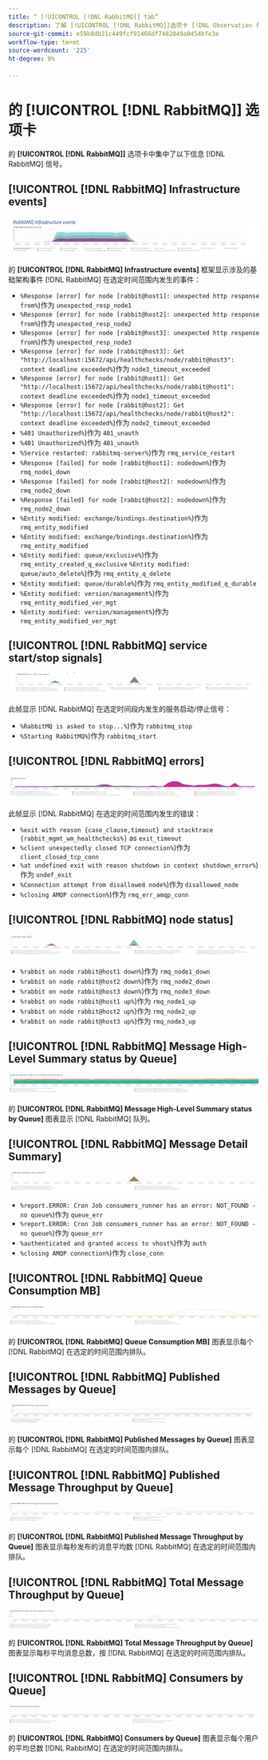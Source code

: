 ```yaml
---
title: “ [!UICONTROL [!DNL RabbitMQ]] tab”
description: 了解 [!UICONTROL [!DNL RabbitMQ]]选项卡 [!DNL Observation for Adobe Commerce].
source-git-commit: e59b8db21c449fcf91466df7482849a0454bfe3e
workflow-type: tm+mt
source-wordcount: '225'
ht-degree: 0%

---
```


# 的 [!UICONTROL [!DNL RabbitMQ]] 选项卡

的 **[!UICONTROL [!DNL RabbitMQ]]** 选项卡中集中了以下信息 [!DNL RabbitMQ] 信号。

## [!UICONTROL [!DNL RabbitMQ] Infrastructure events]

![[!DNL RabbitMQ] 基础架构事件](../../assets/tools/observation-for-adobe-commerce/rabbitmq-tab-1.jpeg)

的 **[!UICONTROL [!DNL RabbitMQ] Infrastructure events]** 框架显示涉及的基础架构事件 [!DNL RabbitMQ] 在选定时间范围内发生的事件：

* `%Response [error] for node [rabbit@host1]: unexpected http response from%`)作为 `unexpected_resp_node1`
* `%Response [error] for node [rabbit@host2]: unexpected http response from%`)作为 `unexpected_resp_node2`
* `%Response [error] for node [rabbit@host3]: unexpected http response from%`)作为 `unexpected_resp_node3`
* `%Response [error] for node [rabbit@host3]: Get "http://localhost:15672/api/healthchecks/node/rabbit@host3": context deadline exceeded%`)作为 `node3_timeout_exceeded`
* `%Response [error] for node [rabbit@host1]: Get "http://localhost:15672/api/healthchecks/node/rabbit@host1": context deadline exceeded%`)作为 `node1_timeout_exceeded`
* `%Response [error] for node [rabbit@host2]: Get "http://localhost:15672/api/healthchecks/node/rabbit@host2": context deadline exceeded%`)作为 `node2_timeout_exceeded`
* `%401 Unauthorized%`)作为 `401_unauth`
* `%401 Unauthorized%`)作为 `401_unauth`
* `%Service restarted: rabbitmq-server%`)作为 `rmq_service_restart`
* `%Response [failed] for node [rabbit@host1]: nodedown%`)作为 `rmq_node1_down`
* `%Response [failed] for node [rabbit@host2]: nodedown%`)作为 `rmq_node2_down`
* `%Response [failed] for node [rabbit@host2]: nodedown%`)作为 `rmq_node2_down`
* `%Entity modified: exchange/bindings.destination%`)作为 `rmq_entity_modified`
* `%Entity modified: exchange/bindings.destination%`)作为 `rmq_entity_modified`
* `%Entity modified: queue/exclusive%`)作为 `rmq_entity_created_q_exclusive` `%Entity modified: queue/auto_delete%`)作为 `rmq_entity_q_delete`
* `%Entity modified: queue/durable%`)作为 `rmq_entity_modified_q_durable`
* `%Entity modified: version/management%`)作为 `rmq_entity_modified_ver_mgt`
* `%Entity modified: version/management%`)作为 `rmq_entity_modified_ver_mgt`

## [!UICONTROL [!DNL RabbitMQ] service start/stop signals]

![[!DNL RabbitMQ] 服务启动/停止信号](../../assets/tools/observation-for-adobe-commerce/rabbitmq-tab-2.jpeg)

此帧显示 [!DNL RabbitMQ] 在选定时间段内发生的服务启动/停止信号：

* `%RabbitMQ is asked to stop...%`)作为 `rabbitmq_stop`
* `%Starting RabbitMQ%`)作为 `rabbitmq_start`

## [!UICONTROL [!DNL RabbitMQ] errors]

![[!DNL RabbitMQ] 错误](../../assets/tools/observation-for-adobe-commerce/rabbitmq-tab-3.jpeg)

此帧显示 [!DNL RabbitMQ] 在选定的时间范围内发生的错误：

* `%exit with reason {case_clause,timeout} and stacktrace {rabbit_mgmt_wm_healthchecks%}` as `exit_timeout`
* `%client unexpectedly closed TCP connection%`)作为 `client_closed_tcp_conn`
* `%at undefined exit with reason shutdown in context shutdown_error%`)作为 `undef_exit`
* `%Connection attempt from disallowed node%`)作为 `disallowed_node`
* `%closing AMQP connection%`)作为 `rmq_err_amqp_conn`

## [!UICONTROL [!DNL RabbitMQ] node status]

![[!DNL RabbitMQ] 节点状态](../../assets/tools/observation-for-adobe-commerce/rabbitmq-tab-4.jpeg)

* `%rabbit on node rabbit@host1 down%`)作为 `rmq_node1_down`
* `%rabbit on node rabbit@host2 down%`)作为 `rmq_node2_down`
* `%rabbit on node rabbit@host3 down%`)作为 `rmq_node3_down`
* `%rabbit on node rabbit@host1 up%`)作为 `rmq_node1_up`
* `%rabbit on node rabbit@host2 up%`)作为 `rmq_node2_up`
* `%rabbit on node rabbit@host3 up%`)作为 `rmq_node3_up`

## [!UICONTROL [!DNL RabbitMQ] Message High-Level Summary status by Queue]

![[!DNL RabbitMQ] 消息概要状态（按队列）](../../assets/tools/observation-for-adobe-commerce/rabbitmq-tab-5.jpeg)

的 **[!UICONTROL [!DNL RabbitMQ] Message High-Level Summary status by Queue]** 图表显示 [!DNL RabbitMQ] 队列。

## [!UICONTROL [!DNL RabbitMQ] Message Detail Summary]

![[!DNL RabbitMQ] 消息详细信息摘要](../../assets/tools/observation-for-adobe-commerce/rabbitmq-tab-6.jpeg)

* `%report.ERROR: Cron Job consumers_runner has an error: NOT_FOUND - no queue%`)作为 `queue_err`
* `%report.ERROR: Cron Job consumers_runner has an error: NOT_FOUND - no queue%`)作为 `queue_err`
* `%authenticated and granted access to vhost%`)作为 `auth`
* `%closing AMQP connection%`)作为 `close_conn`

## [!UICONTROL [!DNL RabbitMQ] Queue Consumption MB]

![[!DNL RabbitMQ] 队列使用情况MB](../../assets/tools/observation-for-adobe-commerce/rabbitmq-tab-7.jpeg)

的 **[!UICONTROL [!DNL RabbitMQ] Queue Consumption MB]** 图表显示每个 [!DNL RabbitMQ] 在选定的时间范围内排队。

## [!UICONTROL [!DNL RabbitMQ] Published Messages by Queue]

![[!DNL RabbitMQ] 按队列发布的消息](../../assets/tools/observation-for-adobe-commerce/rabbitmq-tab-8.jpeg)

的 **[!UICONTROL [!DNL RabbitMQ] Published Messages by Queue]** 图表显示每个 [!DNL RabbitMQ] 在选定的时间范围内排队。

## [!UICONTROL [!DNL RabbitMQ] Published Message Throughput by Queue]

![[!DNL RabbitMQ] 按队列发布的消息吞吐量](../../assets/tools/observation-for-adobe-commerce/rabbitmq-tab-9.jpeg)

的 **[!UICONTROL [!DNL RabbitMQ] Published Message Throughput by Queue]** 图表显示每秒发布的消息平均数 [!DNL RabbitMQ] 在选定的时间范围内排队。

## [!UICONTROL [!DNL RabbitMQ] Total Message Throughput by Queue]

![[!DNL RabbitMQ] 按队列划分的消息总吞吐量](../../assets/tools/observation-for-adobe-commerce/rabbitmq-tab-10.jpeg)

的 **[!UICONTROL [!DNL RabbitMQ] Total Message Throughput by Queue]** 图表显示每秒平均消息总数，按 [!DNL RabbitMQ] 在选定的时间范围内排队。

## [!UICONTROL [!DNL RabbitMQ] Consumers by Queue]

![[!DNL RabbitMQ] 按队列划分的消费者](../../assets/tools/observation-for-adobe-commerce/rabbitmq-tab-11.jpeg)

的 **[!UICONTROL [!DNL RabbitMQ] Consumers by Queue]** 图表显示每个用户的平均总数 [!DNL RabbitMQ] 在选定的时间范围内排队。
